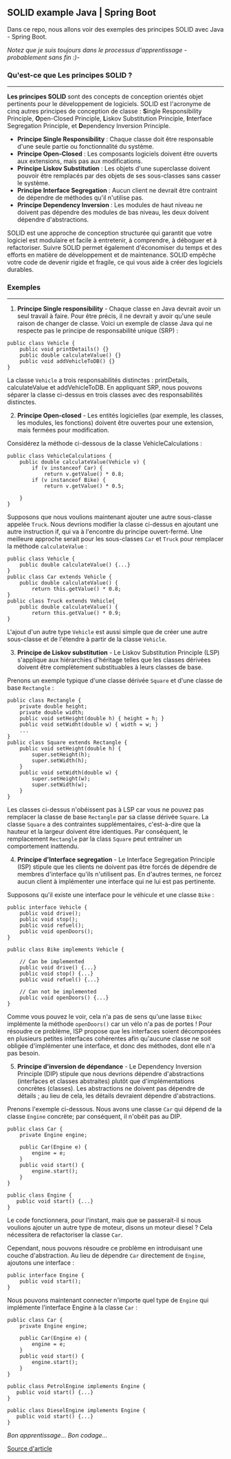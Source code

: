 ## SOLID example Java | Spring Boot
Dans ce repo, nous allons voir des exemples des principes SOLID avec Java - Spring Boot.

*Notez que je suis toujours dans le processus d'apprentissage - probablement sans fin :)-*

### Qu'est-ce que Les principes SOLID ?
---
**Les principes SOLID** sont des concepts de conception orientés objet pertinents pour le développement de logiciels. 
SOLID est l'acronyme de cinq autres principes de conception de classe : **S**ingle Responsibility Principle, **O**pen-Closed Principle, **L**iskov Substitution Principle, **I**nterface Segregation Principle, et **D**ependency Inversion Principle.

- **Principe Single Responsibility** : Chaque classe doit être responsable d'une seule partie ou fonctionnalité du système.
- **Principe Open-Closed** : Les composants logiciels doivent être ouverts aux extensions, mais pas aux modifications.
- **Principe Liskov Substitution** : Les objets d'une superclasse doivent pouvoir être remplacés par des objets de ses sous-classes sans casser le système.
- **Principe Interface Segregation** : Aucun client ne devrait être contraint de dépendre de méthodes qu'il n'utilise pas.
- **Principe Dependency Inversion** : Les modules de haut niveau ne doivent pas dépendre des modules de bas niveau, les deux doivent dépendre d'abstractions.

SOLID est une approche de conception structurée qui garantit que votre logiciel est modulaire et facile à entretenir, à comprendre, à déboguer et à refactoriser. Suivre SOLID permet également d'économiser du temps et des efforts en matière de développement et de maintenance. SOLID empêche votre code de devenir rigide et fragile, ce qui vous aide à créer des logiciels durables.

### Exemples
---
1. **Principe Single responsibility** - 
Chaque classe en Java devrait avoir un seul travail à faire. Pour être précis, il ne devrait y avoir qu'une seule raison de changer de classe. Voici un exemple de classe Java qui ne respecte pas le principe de responsabilité unique (SRP) :
```
public class Vehicle {
    public void printDetails() {}
    public double calculateValue() {}
    public void addVehicleToDB() {}
}
```
La classe `Vehicle` a trois responsabilités distinctes : printDetails, calculateValue et addVehicleToDB. En appliquant SRP, nous pouvons séparer la classe ci-dessus en trois classes avec des responsabilités distinctes.

2. **Principe Open-closed** - 
Les entités logicielles (par exemple, les classes, les modules, les fonctions) doivent être ouvertes pour une extension, mais fermées pour modification.

Considérez la méthode ci-dessous de la classe VehicleCalculations :
```
public class VehicleCalculations {
    public double calculateValue(Vehicle v) {
        if (v instanceof Car) {
            return v.getValue() * 0.8;
        if (v instanceof Bike) {
            return v.getValue() * 0.5;

    }
}
```
Supposons que nous voulions maintenant ajouter une autre sous-classe appelée `Truck`. Nous devrions modifier la classe ci-dessus en ajoutant une autre instruction if, qui va à l'encontre du principe ouvert-fermé.
Une meilleure approche serait pour les sous-classes `Car` et `Truck` pour remplacer la méthode `calculateValue` :
```
public class Vehicle {
    public double calculateValue() {...}
}
public class Car extends Vehicle {
    public double calculateValue() {
        return this.getValue() * 0.8;
}
public class Truck extends Vehicle{
    public double calculateValue() {
        return this.getValue() * 0.9;
}
```
L'ajout d'un autre type `Vehicle` est aussi simple que de créer une autre sous-classe et de l'étendre à partir de la classe `Vehicle`.

3. **Principe de Liskov substitution** - 
Le Liskov Substitution Principle (LSP) s'applique aux hiérarchies d'héritage telles que les classes dérivées doivent être complètement substituables à leurs classes de base.

Prenons un exemple typique d'une classe dérivée `Square` et d'une classe de base `Rectangle` :
```
public class Rectangle {
    private double height;
    private double width;
    public void setHeight(double h) { height = h; }
    public void setWidht(double w) { width = w; }
    ...
}
public class Square extends Rectangle {
    public void setHeight(double h) {
        super.setHeight(h);
        super.setWidth(h);
    }
    public void setWidth(double w) {
        super.setHeight(w);
        super.setWidth(w);
    }
}
```
Les classes ci-dessus n'obéissent pas à LSP car vous ne pouvez pas remplacer la classe de base `Rectangle` par sa classe dérivée `Square`. La classe `Square` a des contraintes supplémentaires, c'est-à-dire que la hauteur et la largeur doivent être identiques. Par conséquent, le remplacement `Rectangle` par la class `Square` peut entraîner un comportement inattendu.

4. **Principe d'Interface segregation** - 
Le Interface Segregation Principle (ISP) stipule que les clients ne doivent pas être forcés de dépendre de membres d'interface qu'ils n'utilisent pas. En d'autres termes, ne forcez aucun client à implémenter une interface qui ne lui est pas pertinente.

Supposons qu'il existe une interface pour le véhicule et une classe `Bike` :
```
public interface Vehicle {
    public void drive();
    public void stop();
    public void refuel();
    public void openDoors();
}

public class Bike implements Vehicle {

    // Can be implemented
    public void drive() {...}
    public void stop() {...}
    public void refuel() {...}
    
    // Can not be implemented
    public void openDoors() {...}
}
```
Comme vous pouvez le voir, cela n'a pas de sens qu'une lasse `Bikec` implémente la méthode `openDoors()` car un vélo n'a pas de portes ! Pour résoudre ce problème, ISP propose que les interfaces soient décomposées en plusieurs petites interfaces cohérentes afin qu'aucune classe ne soit obligée d'implémenter une interface, et donc des méthodes, dont elle n'a pas besoin.

5. **Principe d'inversion de dépendance** - 
Le Dependency Inversion Principle (DIP) stipule que nous devrions dépendre d'abstractions (interfaces et classes abstraites) plutôt que d'implémentations concrètes (classes). Les abstractions ne doivent pas dépendre de détails ; au lieu de cela, les détails devraient dépendre d'abstractions.

Prenons l'exemple ci-dessous. Nous avons une classe `Car` qui dépend de la classe `Engine` concrète; par conséquent, il n'obéit pas au DIP.
```
public class Car {
    private Engine engine;
	
    public Car(Engine e) {
        engine = e;
    }
    public void start() {
        engine.start();
    }
}

public class Engine {
   public void start() {...}
}
```
Le code fonctionnera, pour l'instant, mais que se passerait-il si nous voulions ajouter un autre type de moteur, disons un moteur diesel ? Cela nécessitera de refactoriser la classe `Car`.

Cependant, nous pouvons résoudre ce problème en introduisant une couche d'abstraction. Au lieu de dépendre `Car` directement de `Engine`, ajoutons une interface :
```
public interface Engine {
    public void start();
}
```
Nous pouvons maintenant connecter n'importe quel type de `Engine` qui implémente l'interface Engine à la classe `Car` :
```
public class Car {
    private Engine engine;
	
    public Car(Engine e) {
        engine = e;
    }
    public void start() {
        engine.start();
    }
}

public class PetrolEngine implements Engine {
   public void start() {...}
}

public class DieselEngine implements Engine {
   public void start() {...}
}
```

*Bon apprentissage... Bon codage...*

[Source d'article](https://www.educative.io/answers/what-are-the-solid-principles-in-java)
